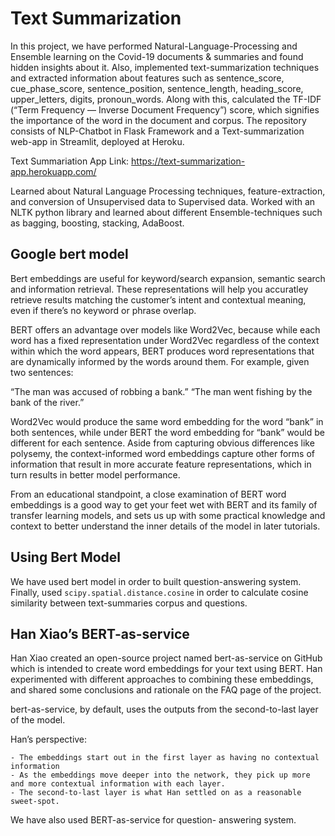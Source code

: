 # Text Summarization

In this project, we have performed Natural-Language-Processing and Ensemble learning on the Covid-19 documents & summaries and found hidden insights about it. Also, implemented text-summarization techniques and extracted information about features such as sentence_score, cue_phase_score, sentence_position, sentence_length, heading_score, upper_letters, digits, pronoun_words. Along with this, calculated the TF-IDF (“Term Frequency — Inverse Document Frequency”) score, which signifies the importance of the word in the document and corpus. The repository consists of NLP-Chatbot in Flask Framework and a Text-summarization web-app in Streamlit, deployed at Heroku.

Text Summariation App Link: https://text-summarization-app.herokuapp.com/
<br>


Learned about Natural Language Processing techniques, feature-extraction, and conversion of Unsupervised data to Supervised data. Worked with an NLTK python library and learned about different Ensemble-techniques such as bagging, boosting, stacking, AdaBoost. 

## Google bert model

Bert embeddings are useful for keyword/search expansion, semantic search and information retrieval. These representations will help you accuratley retrieve results matching the customer’s intent and contextual meaning, even if there’s no keyword or phrase overlap.

BERT offers an advantage over models like Word2Vec, because while each word has a fixed representation under Word2Vec regardless of the context within which the word appears, BERT produces word representations that are dynamically informed by the words around them. For example, given two sentences:

“The man was accused of robbing a bank.” “The man went fishing by the bank of the river.”

Word2Vec would produce the same word embedding for the word “bank” in both sentences, while under BERT the word embedding for “bank” would be different for each sentence. Aside from capturing obvious differences like polysemy, the context-informed word embeddings capture other forms of information that result in more accurate feature representations, which in turn results in better model performance.

From an educational standpoint, a close examination of BERT word embeddings is a good way to get your feet wet with BERT and its family of transfer learning models, and sets us up with some practical knowledge and context to better understand the inner details of the model in later tutorials.

## Using Bert Model

We have used bert model in order to built question-answering system. Finally, used ``scipy.spatial.distance.cosine`` in order to calculate cosine similarity between text-summaries corpus and questions.

## Han Xiao’s BERT-as-service

Han Xiao created an open-source project named bert-as-service on GitHub which is intended to create word embeddings for your text using BERT. Han experimented with different approaches to combining these embeddings, and shared some conclusions and rationale on the FAQ page of the project.

bert-as-service, by default, uses the outputs from the second-to-last layer of the model.

Han’s perspective:

    - The embeddings start out in the first layer as having no contextual information 
    - As the embeddings move deeper into the network, they pick up more and more contextual information with each layer.
    - The second-to-last layer is what Han settled on as a reasonable sweet-spot.

We have also used BERT-as-service for question- answering system.
 


